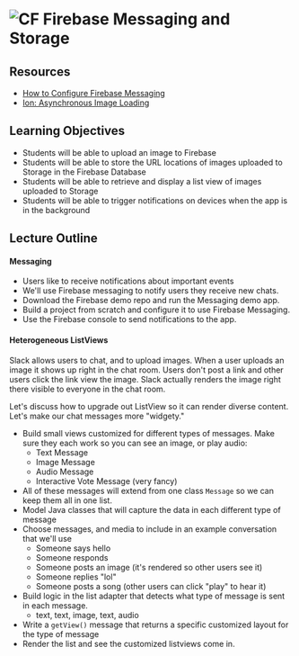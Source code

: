 # ![CF](http://i.imgur.com/7v5ASc8.png) Firebase Messaging and Storage

## Resources
* [How to Configure Firebase Messaging](https://firebase.google.com/docs/cloud-messaging/android/client)
* [Ion: Asynchronous Image Loading](https://github.com/koush/ion)

## Learning Objectives
* Students will be able to upload an image to Firebase
* Students will be able to store the URL locations of images uploaded to Storage
  in the Firebase Database
* Students will be able to retrieve and display a list view of images uploaded
  to Storage
* Students will be able to trigger notifications on devices when the app is
  in the background

## Lecture Outline

#### Messaging
* Users like to receive notifications about important events
* We'll use Firebase messaging to notify users they receive new chats.
* Download the Firebase demo repo and run the Messaging demo app.
* Build a project from scratch and configure it to use Firebase Messaging.
* Use the Firebase console to send notifications to the app.

#### Heterogeneous ListViews
Slack allows users to chat, and to upload images. When a user uploads an image
it shows up right in the chat room. Users don't post a link and other users
click the link view the image. Slack actually renders the image right there
visible to everyone in the chat room.

Let's discuss how to upgrade out ListView so it can render diverse content.
Let's make our chat messages more "widgety."

* Build small views customized for different types of messages. Make sure they
  each work so you can see an image, or play audio:
  * Text Message
  * Image Message
  * Audio Message
  * Interactive Vote Message (very fancy)
* All of these messages will extend from one class `Message` so we can keep
  them all in one list.
* Model Java classes that will capture the data in each different type of message
* Choose messages, and media to include in an example conversation that we'll
  use
  * Someone says hello
  * Someone responds
  * Someone posts an image (it's rendered so other users see it)
  * Someone replies "lol"
  * Someone posts a song  (other users can click "play" to hear it)
* Build logic in the list adapter that detects what type of message is sent
  in each message.
  * text, text, image, text, audio
* Write a `getView()` message that returns a specific customized layout for the
  type of message
* Render the list and see the customized listviews come in.

